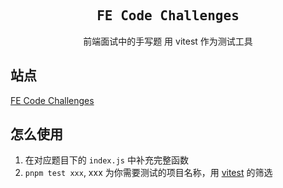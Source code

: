 <h2 align='center'>
  <samp>FE Code Challenges</samp>
</h2>
<p align='center'>前端面试中的手写题 用 vitest 作为测试工具</p>

## 站点

[FE Code Challenges](https://mingyuli97.github.io/fe-code-challenges/)

## 怎么使用

1. 在对应题目下的 `index.js` 中补充完整函数
2. `pnpm test xxx`, xxx 为你需要测试的项目名称，用 [vitest](https://cn.vitest.dev/guide/filtering.html#cli) 的筛选
